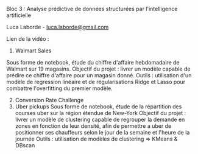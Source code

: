Bloc 3 : Analyse prédictive de données structurées par l'intelligence artificielle

Luca Laborde - luca.laborde@gmail.com

Lien de la vidéo : 

1. Walmart Sales

Sous forme de notebook, étude du chiffre d'affaire hebdomadaire de Walmart sur 19 magasins.
Objectif du projet : livrer un modèle capable de prédire ce chiffre d'affaire pour un magasin donné.
Outils : utilisation d'un modèle de regression linéaire et de régularisations Ridge et Lasso pour combattre l'overfitting du premier modèle.


2. Conversion Rate Challenge
3. Uber pickups
Sous forme de notebook, étude de la répartition des courses uber sur la région étendue de New-York
Objectif du projet : livrer un modèle de clustering capable de regrouper la demande en zones en fonction de leur densité, afin de permettre a uber de positionner ses chauffeurs selon le jour de la semaine et l'heure de la journée
Outils : utilisation de modèles de clustering => KMeans & DBscan
